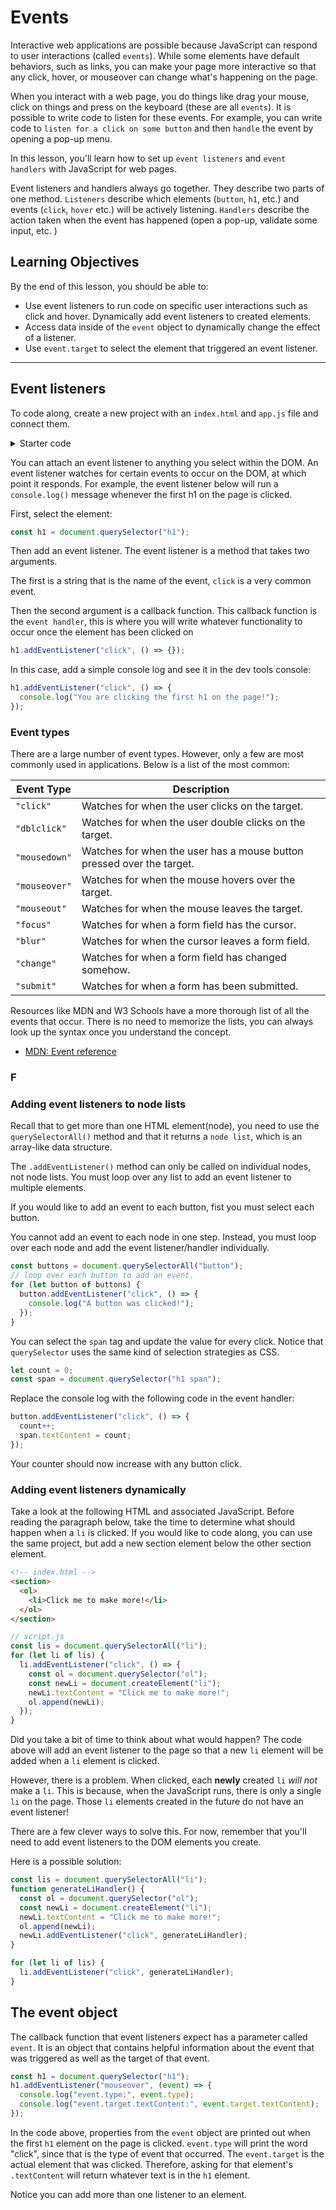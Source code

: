 # Events

Interactive web applications are possible because JavaScript can respond to user interactions (called `events`). While some elements have default behaviors, such as links, you can make your page more interactive so that any click, hover, or mouseover can change what's happening on the page.

When you interact with a web page, you do things like drag your mouse, click on things and press on the keyboard (these are all `events`). It is possible to write code to listen for these events. For example, you can write code to `listen for a click on some button` and then `handle` the event by opening a pop-up menu.

In this lesson, you'll learn how to set up `event listeners` and `event handlers` with JavaScript for web pages.

Event listeners and handlers always go together. They describe two parts of one method. `Listeners` describe which elements (`button`, `h1`, etc.) and events (`click`, `hover` etc.) will be actively listening. `Handlers` describe the action taken when the event has happened (open a pop-up, validate some input, etc. )

## Learning Objectives

By the end of this lesson, you should be able to:

- Use event listeners to run code on specific user interactions such as click and hover.
  Dynamically add event listeners to created elements.
- Access data inside of the `event` object to dynamically change the effect of a listener.
- Use `event.target` to select the element that triggered an event listener.

---

## Event listeners

To code along, create a new project with an `index.html` and `app.js` file and connect them.

<details><summary>Starter code</summary>

```html
<!DOCTYPE html>
<html lang="en">
  <head>
    <meta charset="UTF-8" />
    <script src="script.js" defer></script>
    <title>Clicker Counter</title>
  </head>
  <body>
    <h1>Click count: <span>0</span></h1>
    <section>
      <button>Click Me!</button>
      <button>No, me!</button>
      <button>Click me, I'm the best!</button>
    </section>
    <style>
      h1 {
        color: blue;
      }

      h1 span {
        color: midnightblue;
      }

      button {
        background: white;
        margin: 0;
        padding: 10px;
      }
    </style>
  </body>
</html>
```

</details>

You can attach an event listener to anything you select within the DOM. An event listener watches for certain events to occur on the DOM, at which point it responds. For example, the event listener below will run a `console.log()` message whenever the first h1 on the page is clicked.

First, select the element:

```js
const h1 = document.querySelector("h1");
```

Then add an event listener. The event listener is a method that takes two arguments.

The first is a string that is the name of the event, `click` is a very common event.

Then the second argument is a callback function. This callback function is the `event handler`, this is where you will write whatever functionality to occur once the element has been clicked on

```js
h1.addEventListener("click", () => {});
```

In this case, add a simple console log and see it in the dev tools console:

```js
h1.addEventListener("click", () => {
  console.log("You are clicking the first h1 on the page!");
});
```

### Event types

There are a large number of event types. However, only a few are most commonly used in applications. Below is a list of the most common:

| Event Type    | Description                                                           |
| ------------- | --------------------------------------------------------------------- |
| `"click"`     | Watches for when the user clicks on the target.                       |
| `"dblclick"`  | Watches for when the user double clicks on the target.                |
| `"mousedown"` | Watches for when the user has a mouse button pressed over the target. |
| `"mouseover"` | Watches for when the mouse hovers over the target.                    |
| `"mouseout"`  | Watches for when the mouse leaves the target.                         |
| `"focus"`     | Watches for when a form field has the cursor.                         |
| `"blur"`      | Watches for when the cursor leaves a form field.                      |
| `"change"`    | Watches for when a form field has changed somehow.                    |
| `"submit"`    | Watches for when a form has been submitted.                           |

Resources like MDN and W3 Schools have a more thorough list of all the events that occur. There is no need to memorize the lists, you can always look up the syntax once you understand the concept.

- [MDN: Event reference](https://developer.mozilla.org/en-US/docs/Web/Events)

### F

### Adding event listeners to node lists

Recall that to get more than one HTML element(node), you need to use the `querySelectorAll()` method and that it returns a `node list`, which is an array-like data structure.

The `.addEventListener()` method can only be called on individual nodes, not node lists. You must loop over any list to add an event listener to multiple elements.

If you would like to add an event to each button, fist you must select each button.

You cannot add an event to each node in one step. Instead, you must loop over each node and add the event listener/handler individually.

```js
const buttons = document.querySelectorAll("button");
// loop over each button to add an event.
for (let button of buttons) {
  button.addEventListener("click", () => {
    console.log("A button was clicked!");
  });
}
```

You can select the `span` tag and update the value for every click. Notice that `querySelector` uses the same kind of selection strategies as CSS.

```js
let count = 0;
const span = document.querySelector("h1 span");
```

Replace the console log with the following code in the event handler:

```js
button.addEventListener("click", () => {
  count++;
  span.textContent = count;
});
```

Your counter should now increase with any button click.

### Adding event listeners dynamically

Take a look at the following HTML and associated JavaScript. Before reading the paragraph below, take the time to determine what should happen when a `li` is clicked. If you would like to code along, you can use the same project, but add a new section element below the other section element.

```html
<!-- index.html -->
<section>
  <ol>
    <li>Click me to make more!</li>
  </ol>
</section>
```

```js
// script.js
const lis = document.querySelectorAll("li");
for (let li of lis) {
  li.addEventListener("click", () => {
    const ol = document.querySelector("ol");
    const newLi = document.createElement("li");
    newLi.textContent = "Click me to make more!";
    ol.append(newLi);
  });
}
```

Did you take a bit of time to think about what would happen? The code above will add an event listener to the page so that a new `li` element will be added when a `li` element is clicked.

However, there is a problem. When clicked, each **newly** created `li` _will not_ make a `li`. This is because, when the JavaScript runs, there is only a single `li` on the page. Those `li` elements created in the future do not have an event listener!

There are a few clever ways to solve this. For now, remember that you'll need to add event listeners to the DOM elements you create.

Here is a possible solution:

```js
const lis = document.querySelectorAll("li");
function generateLiHandler() {
  const ol = document.querySelector("ol");
  const newLi = document.createElement("li");
  newLi.textContent = "Click me to make more!";
  ol.append(newLi);
  newLi.addEventListener("click", generateLiHandler);
}

for (let li of lis) {
  li.addEventListener("click", generateLiHandler);
}
```

## The event object

The callback function that event listeners expect has a parameter called `event`. It is an object that contains helpful information about the event that was triggered as well as the target of that event.

```js
const h1 = document.querySelector("h1");
h1.addEventListener("mouseover", (event) => {
  console.log("event.type:", event.type);
  console.log("event.target.textContent:", event.target.textContent);
});
```

In the code above, properties from the `event` object are printed out when the first `h1` element on the page is clicked. `event.type` will print the word "click", since that is the type of event that occurred. The `event.target` is the actual element that was clicked. Therefore, asking for that element's `.textContent` will return whatever text is in the `h1` element.

Notice you can add more than one listener to an element.
